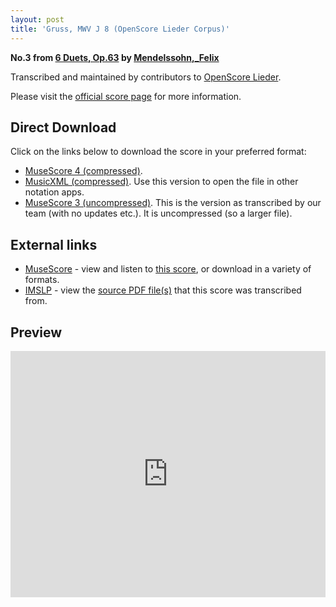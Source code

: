 ```yaml
---
layout: post
title: 'Gruss, MWV J 8 (OpenScore Lieder Corpus)'
---
```


__No.3 from [6 Duets, Op.63](https://fourscoreandmore.org/openscore/lieder/Mendelssohn%2C_Felix/6_Duets%2C_Op.63/) by [Mendelssohn,_Felix](https://fourscoreandmore.org/openscore/lieder/Mendelssohn%2C_Felix)__

Transcribed and maintained by contributors to [OpenScore Lieder].

Please visit the [official score page] for more information.

[official score page]: https://musescore.com/openscore-lieder-corpus/scores/7163985
[OpenScore Lieder]: https://musescore.com/openscore-lieder-corpus

## Direct Download

Click on the links below to download the score in your preferred format:
- [MuseScore 4 (compressed)](https://fourscoreandmore.org/openscore/lieder/Mendelssohn%2C_Felix/6_Duets%2C_Op.63/3_Gruss%2C_MWV_J_8.mscz).
- [MusicXML (compressed)](https://fourscoreandmore.org/openscore/lieder/Mendelssohn%2C_Felix/6_Duets%2C_Op.63/3_Gruss%2C_MWV_J_8.mxl). Use this version to open the file in other notation apps.
- [MuseScore 3 (uncompressed)](https://raw.githubusercontent.com/OpenScore/Lieder/refs/heads/main/scores/Mendelssohn%2C_Felix/6_Duets%2C_Op.63/3_Gruss%2C_MWV_J_8/lc7163985.mscx). This is the version as transcribed by our team (with no updates etc.). It is uncompressed (so a larger file).

## External links

- [MuseScore] - view and listen to [this score][MuseScore], or download in a variety of formats.
- [IMSLP] - view the [source PDF file(s)][IMSLP] that this score was transcribed from.

[MuseScore]: https://musescore.com/score/7163985
[IMSLP]: https://imslp.org/wiki/Special:ReverseLookup/43630

## Preview

<iframe width="100%" height="394" src="https://musescore.com/openscore-lieder-corpus/scores/7163985/embed" frameborder="0" allowfullscreen allow="autoplay; fullscreen"></iframe>
